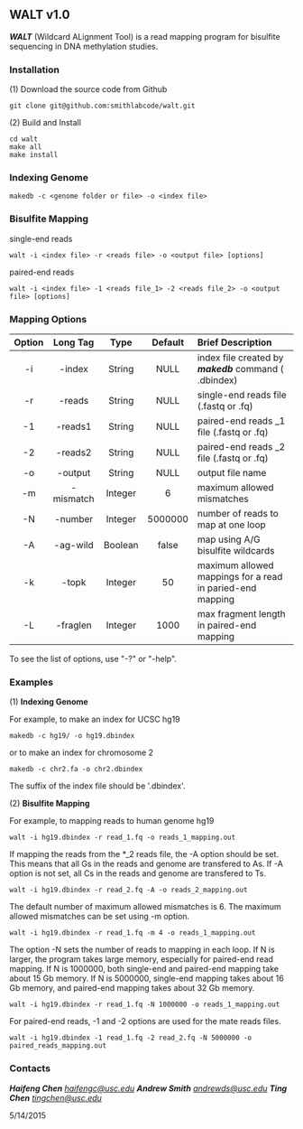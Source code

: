 ## WALT v1.0 ##

***WALT*** (Wildcard ALignment Tool) is a read mapping program for bisulfite sequencing in DNA methylation studies.


### Installation ###
(1) Download the source code from Github 

    git clone git@github.com:smithlabcode/walt.git

(2) Build and Install
    
    cd walt
    make all
    make install


### Indexing Genome ###
    
    makedb -c <genome folder or file> -o <index file>

### Bisulfite Mapping ###

single-end reads

    walt -i <index file> -r <reads file> -o <output file> [options]

paired-end reads

    walt -i <index file> -1 <reads file_1> -2 <reads file_2> -o <output file> [options]


### Mapping Options ###


| Option | Long Tag | Type | Default | Brief Description |
| :-------------: |:-------------:|:-----:|:-----:| :-----|
| -i      | -index | String | NULL |index file created by ***makedb*** command ( .dbindex) |
| -r      | -reads | String | NULL | single-end reads file (.fastq or .fq) |
| -1      | -reads1 | String | NULL | paired-end reads _1 file (.fastq or .fq) |
| -2      | -reads2 | String | NULL | paired-end reads _2 file (.fastq or .fq) |
| -o      | -output | String | NULL | output file name |
| -m      | -mismatch | Integer | 6 | maximum allowed mismatches |
| -N      | -number | Integer | 5000000 | number of reads to map at one loop |
| -A      | -ag-wild | Boolean | false | map using A/G bisulfite wildcards |
| -k      | -topk | Integer | 50 | maximum allowed mappings for a read in paried-end mapping|
| -L      | -fraglen | Integer | 1000 | max fragment length in paired-end mapping |

To see the list of options, use "-?" or "-help".

### Examples ###

(1) **Indexing Genome**

For example, to make an index for UCSC hg19

	makedb -c hg19/ -o hg19.dbindex
   
or to make an index for chromosome 2

	makedb -c chr2.fa -o chr2.dbindex

The suffix of the index file should be '.dbindex'.
    
(2) **Bisulfite Mapping**

For example, to mapping reads to human genome hg19

	walt -i hg19.dbindex -r read_1.fq -o reads_1_mapping.out
    
If mapping the reads from the *_2 reads file, the -A option should be set. This means that all Gs in the reads and genome are transfered to As. If -A option is not set, all Cs in the reads and genome are transfered to Ts.

    walt -i hg19.dbindex -r read_2.fq -A -o reads_2_mapping.out
    
The default number of maximum allowed mismatches is 6. The maximum allowed mismatches can be set using -m option.

    walt -i hg19.dbindex -r read_1.fq -m 4 -o reads_1_mapping.out
    
The option -N sets the number of reads to mapping in each loop. If N is larger, the program takes large memory, especially for paired-end read mapping. If N is 1000000, both single-end and paired-end mapping take about 15 Gb memory. If N is 5000000, single-end mapping takes about 16 Gb memory, and paired-end mapping takes about 32 Gb memory.
    
    walt -i hg19.dbindex -r read_1.fq -N 1000000 -o reads_1_mapping.out
    
For paired-end reads, -1 and -2 options are used for the mate reads files.
    
    walt -i hg19.dbindex -1 read_1.fq -2 read_2.fq -N 5000000 -o paired_reads_mapping.out
    
    
    
### Contacts ###

***Haifeng Chen***   *haifengc@usc.edu*
***Andrew Smith***   *andrewds@usc.edu*
***Ting Chen***   *tingchen@usc.edu*


5/14/2015
